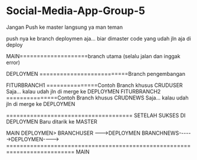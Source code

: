 # Social-Media-App-Group-5
Jangan Push ke master langsung ya man teman


push nya ke branch deploymen aja... biar dimaster code yang udah jln aja di deploy


MAIN====================branch utama (selalu jalan dan inggak error)



DEPLOYMEN ==========================Branch pengembangan

FITURBRANCH1 ===============Contoh Branch khusus CRUDUSER Saja... kalau udah jln di merge ke DEPLOYMEN
FITURBRANCH2 ===============Contoh Branch khusus CRUDNEWS Saja... kalau udah jln di merge ke DEPLOYMEN


=====================================
SETELAH SUKSES DI DEPLOYMEN Baru ditarik ke MASTER




MAIN
     DEPLOYMEN>
               BRANCHUSER --->DEPLOYMEN
                                      BRANCHNEWS------>DEPLOYMEN---->
========================================================================== MAIN